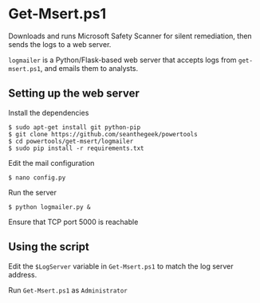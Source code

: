 Get-Msert.ps1
=============

Downloads and runs Microsoft Safety Scanner for silent remediation,
then sends the logs to a web server.

`logmailer` is a Python/Flask-based web server that accepts logs from
`get-msert.ps1`, and emails them to analysts.

Setting up the web server
-------------------------

Install the dependencies

    $ sudo apt-get install git python-pip
    $ git clone https://github.com/seanthegeek/powertools
    $ cd powertools/get-msert/logmailer
    $ sudo pip install -r requirements.txt

Edit the mail configuration

    $ nano config.py

Run the server

    $ python logmailer.py &

Ensure that TCP port 5000 is reachable

Using the script
----------------

Edit the `$LogServer` variable in `Get-Msert.ps1` to match the log server
address.

Run `Get-Msert.ps1` as `Administrator`
